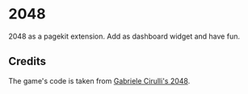 # 2048

2048 as a pagekit extension. Add as dashboard widget and have fun.

## Credits

The game's code is taken from [Gabriele Cirulli's 2048](https://github.com/gabrielecirulli/2048.git).
